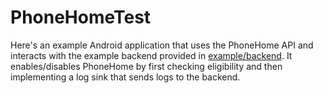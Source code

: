 PhoneHomeTest
=============

Here's an example Android application that uses the PhoneHome API and interacts with the example backend provided in [example/backend](https://github.com/nebulabsnyc/PhoneHome/tree/master/example/backend). It enables/disables PhoneHome by first checking eligibility and then implementing a log sink that sends logs to the backend.
